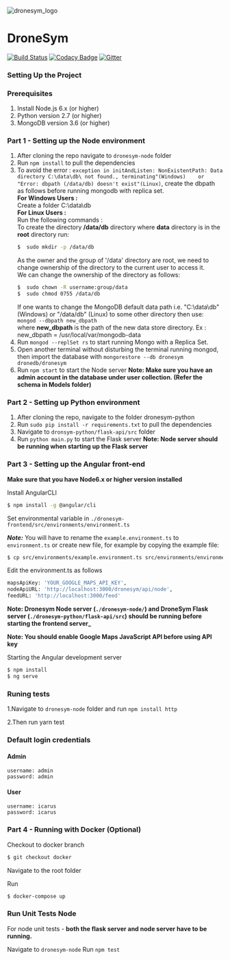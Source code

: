 ![dronesym_logo](https://user-images.githubusercontent.com/17242746/47440055-18d8e280-d7cb-11e8-984c-8a495e281275.png)

# DroneSym

[![Build Status](https://travis-ci.org/scorelab/DroneSym.svg?branch=develop)](https://travis-ci.org/scorelab/DroneSym)
[![Codacy Badge](https://api.codacy.com/project/badge/Grade/f21c3a60c4ec4c0caaf4ebdf60df0b26)](https://www.codacy.com/app/hcktheheaven/DroneSym?utm_source=github.com&utm_medium=referral&utm_content=scorelab/DroneSym&utm_campaign=Badge_Grade)
[![Gitter](https://img.shields.io/gitter/room/nwjs/nw.js.svg)](https://gitter.im/scorelab/DroneSym)

### Setting Up the Project

### Prerequisites

1. Install Node.js 6.x (or higher)
2. Python version 2.7 (or higher)
3. MongoDB version 3.6 (or higher)

### Part 1 - Setting up the Node environment

1. After cloning the repo navigate to `dronesym-node` folder
2. Run `npm install` to pull the dependencies
3. To avoid the error : `exception in initAndListen: NonExistentPath: Data directory C:\data\db\ not found., terminating"(Windows)    or "Error: dbpath (/data/db) doesn't exist"(Linux)`, create the dbpath as follows before running mongodb with replica set.  
**For Windows Users :**  
  Create a folder C:\data\db  
**For Linux Users :**  
Run the following commands :  
    To create the directory **/data/db** directory where **data** directory is in the **root** directory run:  
    ```sh
    $  sudo mkdir -p /data/db
    ```
    As the owner and the group of '/data' directory are root, we need to change ownership of the directory to the current user to access it.  
    We can change the ownership of the directory as follows:  
    ```sh
    $  sudo chown -R username:group/data
    $  sudo chmod 0755 /data/db
    ```
    If one wants to change the MongoDB default data path i.e. "C:\data\db" (Windows) or "/data/db" (Linux) to some other directory then use:  
    `mongod --dbpath new_dbpath`  
    where **new_dbpath** is the path of the new data store directory. Ex : new_dbpath = /usr/local/var/mongodb-data  
4. Run `mongod --replSet rs` to start running Mongo with a Replica Set.
5. Open another terminal without disturbing the terminal running mongod, then import the database with `mongorestore --db dronesym dronedb/dronesym`
6. Run `npm start` to start the Node server
**Note: Make sure you have an admin account in the database under user collection. (Refer the schema in Models folder)**

### Part 2 - Setting up Python environment

1. After cloning the repo, navigate to the folder dronesym-python
2. Run `sudo pip install -r requirements.txt` to pull the dependencies
3. Navigate to `dronsym-python/flask-api/src` folder
4. Run `python main.py` to start the Flask server
   **Note: Node server should be running when starting up the Flask server**

### Part 3 - Setting up the Angular front-end

**Make sure that you have Node6.x or higher version installed**

Install AngularCLI

```sh
$ npm install -g @angular/cli
```

Set environmental variable in `./dronesym-frontend/src/environments/environment.ts`

**_Note:_** You will have to rename the `example.environment.ts` to `environment.ts` or create new file, for example by copying the example file:

```sh
$ cp src/environments/example.environment.ts src/environments/environment.ts`
```
Edit the environment.ts as follows
```sh
mapsApiKey: 'YOUR_GOOGLE_MAPS_API_KEY',
nodeApiURL: 'http://localhost:3000/dronesym/api/node',
feedURL: 'http://localhost:3000/feed'
```

**Note: Dronesym Node server (`./dronesym-node/`) and DroneSym Flask server (`./dronesym-python/flask-api/src`) should be running before starting the frontend server\_**

**Note: You should enable Google Maps JavaScript API before using API key**

Starting the Angular development server

```sh
$ npm install
$ ng serve
```
### Runing tests
1.Navigate to `dronesym-node` folder and run `npm install http`

2.Then run yarn test

### Default login credentials

#### Admin

```
username: admin
password: admin
```

#### User

```
username: icarus
password: icarus
```

### Part 4 - Running with Docker (Optional)

Checkout to docker branch

```sh
$ git checkout docker
```

Navigate to the root folder

Run

```sh
$ docker-compose up
```

### Run Unit Tests Node

For node unit tests - **both the flask server and node server have to be running.**

Navigate to `dronesym-node`
Run `npm test`
